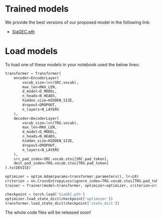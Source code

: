 

# Trained models
We provide the best versions of our proposed model in the following link: 

- [SiaGEC.pth](https://drive.google.com/file/d/1NLjHD2ItLx68DQOYQuH1DvvzhnrNM74d/view?usp=sharing)



# Load models
To load one of these models in your notebook used the below lines: 

```py
transformer = Transformer(
    encoder=EncoderLayer(
        vocab_size=len(SRC.vocab),
        max_len=MAX_LEN,
        d_model=D_MODEL,
        n_heads=N_HEADS,
        hidden_size=HIDDEN_SIZE,
        dropout=DROPOUT,
        n_layers=N_LAYERS
    ),
    decoder=DecoderLayer(
        vocab_size=len(TRG.vocab),
        max_len=MAX_LEN,
        d_model=D_MODEL,
        n_heads=N_HEADS,
        hidden_size=HIDDEN_SIZE,
        dropout=DROPOUT,
        n_layers=N_LAYERS
    ),
    src_pad_index=SRC.vocab.stoi[SRC.pad_token],
    dest_pad_index=TRG.vocab.stoi[TRG.pad_token]
).to(DEVICE)

optimizer = optim.Adam(params=transformer.parameters(), lr=LR)
criterion = nn.CrossEntropyLoss(ignore_index=TRG.vocab.stoi[TRG.pad_token])
trainer = Trainer(model=transformer, optimizer=optimizer, criterion=criterion)

checkpoint = torch.load('SiaGEC.pth')
optimizer.load_state_dict(checkpoint['optimizer'])          
transformer.load_state_dict(checkpoint['state_dict'])
```
The whole code files will be released soon!

